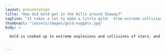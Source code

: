 ```yaml
---
layout: presentation
title: "How did Gold get in the Hills around Skaway?"
tagline: "It takes a lot to make a little gold!  From extreme collisions and explosions in space, to tectonic plats and super-heated hydrothermal systems, we'll see how to cook up a few nuggets of gold."
thumbnail: "/assets/images/gold-nuggets.jpg"
body: >

  Gold is cooked up in extreme explosions and collisions of stars, and then condenses on planets.


---
```


